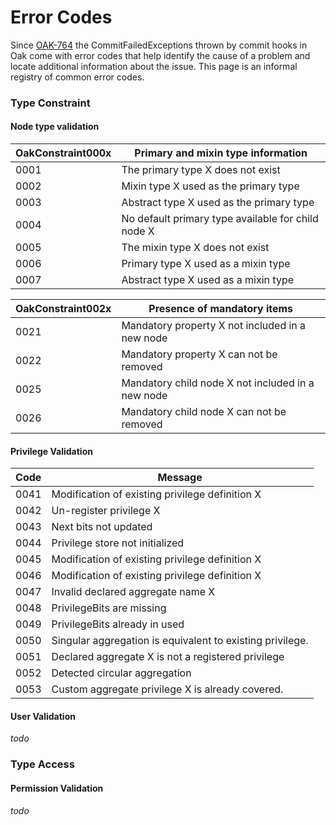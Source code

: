 <!--
   Licensed to the Apache Software Foundation (ASF) under one or more
   contributor license agreements.  See the NOTICE file distributed with
   this work for additional information regarding copyright ownership.
   The ASF licenses this file to You under the Apache License, Version 2.0
   (the "License"); you may not use this file except in compliance with
   the License.  You may obtain a copy of the License at

       http://www.apache.org/licenses/LICENSE-2.0

   Unless required by applicable law or agreed to in writing, software
   distributed under the License is distributed on an "AS IS" BASIS,
   WITHOUT WARRANTIES OR CONDITIONS OF ANY KIND, either express or implied.
   See the License for the specific language governing permissions and
   limitations under the License.
  -->

Error Codes
================================================================================

Since [OAK-764] the CommitFailedExceptions thrown by commit hooks in Oak come
with error codes that help identify the cause of a problem and locate additional
information about the issue. This page is an informal registry of common error codes.

### Type Constraint

#### Node type validation

| OakConstraint000x | Primary and mixin type information                       |
|-------------------|----------------------------------------------------------|
| 0001              | The primary type X does not exist                        |
| 0002              | Mixin type X used as the primary type                    |
| 0003              | Abstract type X used as the primary type                 |
| 0004              | No default primary type available for child node X       |
| 0005              | The mixin type X does not exist                          |
| 0006              | Primary type X used as a mixin type                      |
| 0007              | Abstract type X used as a mixin type                     |

| OakConstraint002x | Presence of mandatory items                              |
|-------------------|----------------------------------------------------------|
| 0021              | Mandatory property X not included in a new node          |
| 0022              | Mandatory property X can not be removed                  |
| 0025              | Mandatory child node X not included in a new node        |
| 0026              | Mandatory child node X can not be removed                |

#### Privilege Validation

| Code              | Message                                                  |
|-------------------|----------------------------------------------------------|
| 0041              | Modification of existing privilege definition X          |
| 0042              | Un-register privilege X                                  |
| 0043              | Next bits not updated                                    |
| 0044              | Privilege store not initialized                          |
| 0045              | Modification of existing privilege definition X          |
| 0046              | Modification of existing privilege definition X          |
| 0047              | Invalid declared aggregate name X                        |
| 0048              | PrivilegeBits are missing                                |
| 0049              | PrivilegeBits already in used                            |
| 0050              | Singular aggregation is equivalent to existing privilege.|
| 0051              | Declared aggregate X is not a registered privilege       |
| 0052              | Detected circular aggregation                            |
| 0053              | Custom aggregate privilege X is already covered.         |

#### User Validation

_todo_

### Type Access

#### Permission Validation

_todo_


<!-- hidden references -->
[OAK-764]: https://issues.apache.org/jira/browse/OAK-764